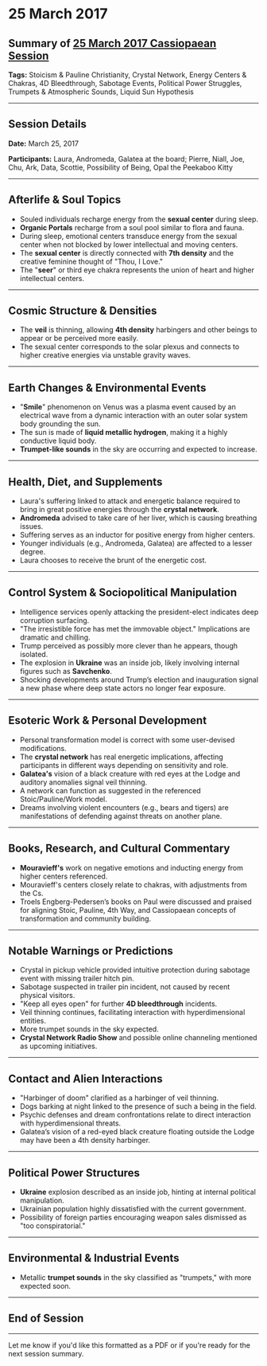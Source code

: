 # 25 March 2017

## Summary of [25 March 2017 Cassiopaean Session](https://cassiopaea.org/forum/threads/session-25-march-2017.43920/#post-708342)

**Tags:** Stoicism & Pauline Christianity, Crystal Network, Energy Centers & Chakras, 4D Bleedthrough, Sabotage Events, Political Power Struggles, Trumpets & Atmospheric Sounds, Liquid Sun Hypothesis

---


## Session Details

**Date:** March 25, 2017

**Participants:** Laura, Andromeda, Galatea at the board; Pierre, Niall, Joe, Chu, Ark, Data, Scottie, Possibility of Being, Opal the Peekaboo Kitty

---


## Afterlife & Soul Topics

- Souled individuals recharge energy from the **sexual center** during sleep.
- **Organic Portals** recharge from a soul pool similar to flora and fauna.
- During sleep, emotional centers transduce energy from the sexual center when not blocked by lower intellectual and moving centers.
- The **sexual center** is directly connected with **7th density** and the creative feminine thought of "Thou, I Love."
- The "**seer**" or third eye chakra represents the union of heart and higher intellectual centers.

---


## Cosmic Structure & Densities

- The **veil** is thinning, allowing **4th density** harbingers and other beings to appear or be perceived more easily.
- The sexual center corresponds to the solar plexus and connects to higher creative energies via unstable gravity waves.

---


## Earth Changes & Environmental Events

- "**Smile**" phenomenon on Venus was a plasma event caused by an electrical wave from a dynamic interaction with an outer solar system body grounding the sun.
- The sun is made of **liquid metallic hydrogen**, making it a highly conductive liquid body.
- **Trumpet-like sounds** in the sky are occurring and expected to increase.

---


## Health, Diet, and Supplements

- Laura's suffering linked to attack and energetic balance required to bring in great positive energies through the **crystal network**.
- **Andromeda** advised to take care of her liver, which is causing breathing issues.
- Suffering serves as an inductor for positive energy from higher centers.
- Younger individuals (e.g., Andromeda, Galatea) are affected to a lesser degree.
- Laura chooses to receive the brunt of the energetic cost.

---


## Control System & Sociopolitical Manipulation

- Intelligence services openly attacking the president-elect indicates deep corruption surfacing.
- "The irresistible force has met the immovable object." Implications are dramatic and chilling.
- Trump perceived as possibly more clever than he appears, though isolated.
- The explosion in **Ukraine** was an inside job, likely involving internal figures such as **Savchenko**.
- Shocking developments around Trump’s election and inauguration signal a new phase where deep state actors no longer fear exposure.

---


## Esoteric Work & Personal Development

- Personal transformation model is correct with some user-devised modifications.
- The **crystal network** has real energetic implications, affecting participants in different ways depending on sensitivity and role.
- **Galatea's** vision of a black creature with red eyes at the Lodge and auditory anomalies signal veil thinning.
- A network can function as suggested in the referenced Stoic/Pauline/Work model.
- Dreams involving violent encounters (e.g., bears and tigers) are manifestations of defending against threats on another plane.

---


## Books, Research, and Cultural Commentary

- **Mouravieff's** work on negative emotions and inducting energy from higher centers referenced.
- Mouravieff's centers closely relate to chakras, with adjustments from the Cs.
- Troels Engberg-Pedersen’s books on Paul were discussed and praised for aligning Stoic, Pauline, 4th Way, and Cassiopaean concepts of transformation and community building.

---


## Notable Warnings or Predictions

- Crystal in pickup vehicle provided intuitive protection during sabotage event with missing trailer hitch pin.
- Sabotage suspected in trailer pin incident, not caused by recent physical visitors.
- "Keep all eyes open" for further **4D bleedthrough** incidents.
- Veil thinning continues, facilitating interaction with hyperdimensional entities.
- More trumpet sounds in the sky expected.
- **Crystal Network Radio Show** and possible online channeling mentioned as upcoming initiatives.

---


## Contact and Alien Interactions

- "Harbinger of doom" clarified as a harbinger of veil thinning.
- Dogs barking at night linked to the presence of such a being in the field.
- Psychic defenses and dream confrontations relate to direct interaction with hyperdimensional threats.
- Galatea’s vision of a red-eyed black creature floating outside the Lodge may have been a 4th density harbinger.

---


## Political Power Structures

- **Ukraine** explosion described as an inside job, hinting at internal political manipulation.
- Ukrainian population highly dissatisfied with the current government.
- Possibility of foreign parties encouraging weapon sales dismissed as "too conspiratorial."

---


## Environmental & Industrial Events

- Metallic **trumpet sounds** in the sky classified as "trumpets," with more expected soon.

---



## End of Session

---

Let me know if you'd like this formatted as a PDF or if you're ready for the next session summary.
